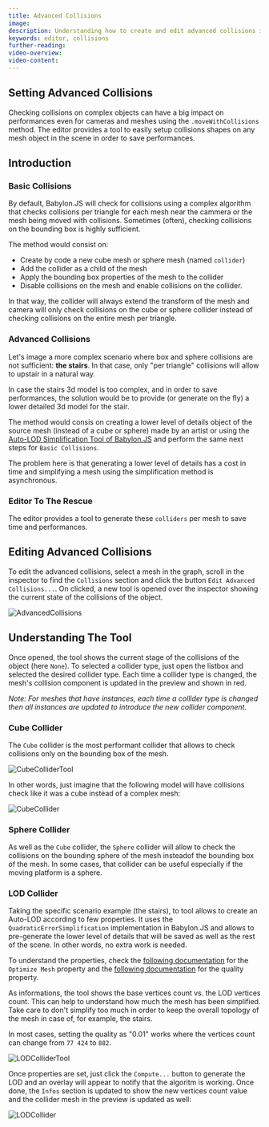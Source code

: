 ```yaml
---
title: Advanced Collisions
image: 
description: Understanding how to create and edit advanced collisions in a Babylon.JS Editor project
keywords: editor, collisions
further-reading:
video-overview:
video-content:
---
```


## Setting Advanced Collisions

Checking collisions on complex objects can have a big impact on performances even for cameras and meshes
using the `.moveWithCollisions` method. The editor provides a tool to easily setup collisions shapes on any mesh object in the scene
in order to save performances.

## Introduction
### Basic Collisions
By default, Babylon.JS will check for collisions using a complex algorithm that checks collisions per triangle for each mesh near the cammera
or the mesh being moved with collisions. Sometimes (often), checking collisions on the bounding box is highly sufficient.

The method would consist on:
- Create by code a new cube mesh or sphere mesh (named `collider`)
- Add the collider as a child of the mesh
- Apply the bounding box properties of the mesh to the collider
- Disable collisions on the mesh and enable collisions on the collider.

In that way, the collider will always extend the transform of the mesh and camera will only check collisions on the cube or sphere collider
instead of checking collisions on the entire mesh per triangle.

### Advanced Collisions
Let's image a more complex scenario where box and sphere collisions are not sufficient: **the stairs**. In that case, only "per triangle" collisions will allow to upstair in a natural way.

In case the stairs 3d model is too complex, and in order to save performances, the solution would be to provide
(or generate on the fly) a lower detailed 3d model for the stair.

The method would consis on creating a lower level of details object of the source mesh (instead of a cube or sphere) made by an
artist or using the [Auto-LOD Simplification Tool of Babylon.JS](/divingDeeper/mesh/simplifyingMeshes)
and perform the same next steps for `Basic Collisions`.

The problem here is that generating a lower level of details has a cost in time and simplifying a mesh using the simplification method
is asynchronous.

### Editor To The Rescue
The editor provides a tool to generate these `colliders` per mesh to save time and performances.

## Editing Advanced Collisions
To edit the advanced collisions, select a mesh in the graph, scroll in the inspector to find the `Collisions` section
and click the button `Edit Advanced Collisions...`. On clicked, a new tool is opened over the inspector showing the current
state of the collisions of the object.

![AdvancedCollisions](/img/extensions/Editor/AdvancedCollisions/advanced_collisions.png)

## Understanding The Tool
Once opened, the tool shows the current stage of the collisions of the object (here `None`). To selected a collider type,
just open the listbox and selected the desired collider type. Each time a collider type is changed, the mesh's collision component
is updated in the preview and shown in red.

*Note: For meshes that have instances, each time a collider type is changed then all instances are updated to introduce the new collider
component.*

### Cube Collider
The `Cube` collider is the most performant collider that allows to check collisions only on the bounding box of the mesh.

![CubeColliderTool](/img/extensions/Editor/AdvancedCollisions/cube_collider_tool.png)

In other words, just imagine that the following model will have collisions check like it was a cube instead of a complex mesh:

![CubeCollider](/img/extensions/Editor/AdvancedCollisions/cube_collider.png)

### Sphere Collider
As well as the `Cube` collider, the `Sphere` collider will allow to check the collisions on the bounding sphere of the mesh
insteadof the bounding box of the mesh. In some cases, that collider can be useful especially if the moving platform is a sphere.

### LOD Collider
Taking the specific scenario example (the stairs), to tool allows to create an Auto-LOD according to few properties.
It uses the `QuadraticErrorSimplification` implementation in Babylon.JS and allows to pre-generate the lower level of details
that will be saved as well as the rest of the scene. In other words, no extra work is needed.

To understand the properties, check the
[following documentation](/divingDeeper/mesh/simplifyingMeshes#mesh-optimization-startingbabylonjs-21)
for the `Optimize Mesh` property and the
[following documentation](/divingDeeper/mesh/simplifyingMeshes#usage---simplifying-a-mesh)
for the quality property.

As informations, the tool shows the base vertices count vs. the LOD vertices count. This can help to understand how much the mesh
has been simplified. Take care to don't simplify too much in order to keep the overall topology of the mesh in case of, for example,
the stairs.

In most cases, setting the quality as "0.01" works where the vertices count can change from `77 424` to `882`.

![LODColliderTool](/img/extensions/Editor/AdvancedCollisions/lod_collider_tool.png)

Once properties are set, just click the `Compute...` button to generate the LOD and an overlay will appear to notify that the
algoritm is working. Once done, the `Infos` section is updated to show the new vertices count value and the collider mesh in the preview
is updated as well:

![LODCollider](/img/extensions/Editor/AdvancedCollisions/lod_collider.png)
